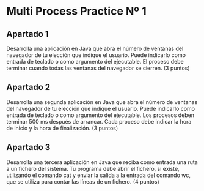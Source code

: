 # Multi Process Practice Nº 1 
## Apartado 1
Desarrolla una aplicación en Java que abra el número de ventanas del navegador de tu elección
que indique el usuario. Puede indicarlo como entrada de teclado o como argumento del ejecutable.
El proceso debe terminar cuando todas las ventanas del navegador se cierren. (3 puntos)

## Apartado 2
Desarrolla una segunda aplicación en Java que abra el número de ventanas del navegador de tu
elección que indique el usuario. Puede indicarlo como entrada de teclado o como argumento del
ejecutable. Los procesos deben terminar 500 ms después de arrancar. Cada proceso debe indicar la
hora de inicio y la hora de finalización. (3 puntos)

## Apartado 3
Desarrolla una tercera aplicación en Java que reciba como entrada una ruta a un fichero del
sistema. Tu programa debe abrir el fichero, si existe, utilizando el comando cat y enviar la salida a la
entrada del comando wc, que se utiliza para contar las líneas de un fichero. (4 puntos)



